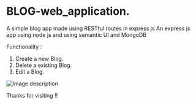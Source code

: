 # BLOG-web_application.
A simple blog app made using RESTful routes in express js An express js app using node js and using semantic UI and MongoDB

Functionality :
1. Create a new Blog.
2. Delete a existing Blog.
3. Edit a Blog.


![Image description](https://miro.medium.com/max/2628/1*M0hdLsgbzelOFuq-1BVH-g.png)

Thanks for visiting !!
